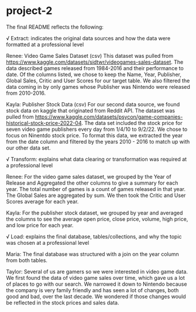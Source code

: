 # project-2
The final README reflects the following: 

√ Extract: indicates the original data sources and how the data were formatted at a professional level

Renee: Video Game Sales Dataset (csv)
This dataset was pulled from https://www.kaggle.com/datasets/sidtwr/videogames-sales-dataset. The data described games released from 1984-2016 and their performance to date. Of the columns listed, we chose to keep the Name, Year, Publisher, Global Sales, Critic and User Scores for our target table. We also filtered the data coming in by only games whose Publisher was Nintendo were released from 2010-2016. 

Kayla:  Publisher Stock Data (csv)
	For our second data source, we found stock data on kaggle that originated from Reddit API. The dataset was pulled from https://www.kaggle.com/datasets/psycon/game-companies-historical-stock-price-2022-04. The data set included the stock price for seven video game publishers every day from 1/4/10 to 9/2/22. We chose to focus on Ninentdo stock price. To format this data, we extracted the year from the date column and filtered by the years 2010 - 2016 to match up with our other data set. 

√ Transform: explains what data clearing or transformation was required at a professional level

Renee: For the video game sales dataset, we grouped by the Year of Release and Aggregated the other columns to give a summary for each year. The total number of games is a count of games released in that year. The Global Sales are aggregated by sum. We then took the Critic and User Scores average for each year.

Kayla: For the publisher stock dataset, we grouped by year and averaged the columns to see the average open price, close price, volume, high price, and low price for each year. 

√ Load: explains the final database, tables/collections, and why the topic was chosen at a professional level

Maria: The final database was structured with a join on the year column from both tables. 

Taylor: Several of us are gamers so we were interested in video game data. We first found the data of video game sales over time, which gave us a lot of places to go with our search. We narrowed it down to Nintendo because the company is very family friendly and has seen a lot of changes, both good and bad, over the last decade. We wondered if those changes would be reflected in the stock prices and sales data. 
